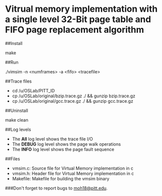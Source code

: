 # Vitrual memory implementation with a single level 32-Bit page table and FIFO page replacement algorithm

##Install

make

##Run

./vimsim -n &lt;numframes&gt; -a &lt;fifo&gt; &lt;tracefile&gt;

##Trace files
* cd /u/OSLab/PITT_ID
* cp /u/OSLab/original/bzip.trace.gz ./ && gunzip bzip.trace.gz
* cp /u/OSLab/original/gcc.trace.gz  ./ && gunzip gcc.trace.gz

##Uninstall

make clean

##Log levels
* The <b>All</b> log level shows the trace file I/O
* The <b>DEBUG</b> log level shows the page walk operations
* The <b>INFO</b> log level shows the page fault sequence

##Files
* vmsim.c: Source file for Virtual Memory implementation in c
* vmsim.h: Header file for Virtual Memory implementation in c
* Makefile: Makefile for building the vmsim binary

###Don't forget to report bugs to moh18@pitt.edu.
